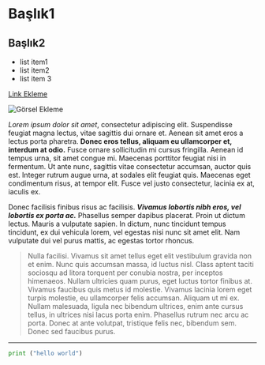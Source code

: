# Başlık1
## Başlık2 

* list item1
* list item2
* list item 3

[Link Ekleme](https://picsum.photos/)

![Görsel Ekleme](https://picsum.photos/)

*Lorem ipsum dolor sit amet*, consectetur adipiscing elit. Suspendisse feugiat magna lectus, vitae sagittis dui ornare et. Aenean sit amet eros a lectus porta pharetra. **Donec eros tellus, aliquam eu ullamcorper et, interdum at odio.** Fusce ornare sollicitudin mi cursus fringilla. Aenean id tempus urna, sit amet congue mi. Maecenas porttitor feugiat nisi in fermentum. Ut ante nunc, sagittis vitae consectetur accumsan, auctor quis est. Integer rutrum augue urna, at sodales elit feugiat quis. Maecenas eget condimentum risus, at tempor elit. Fusce vel justo consectetur, lacinia ex at, iaculis ex.

Donec facilisis finibus risus ac facilisis. ***Vivamus lobortis nibh eros, vel lobortis ex porta ac.*** Phasellus semper dapibus placerat. Proin ut dictum lectus. Mauris a vulputate sapien. In dictum, nunc tincidunt tempus tincidunt, ex dui vehicula lorem, vel egestas nisi nunc sit amet elit. Nam vulputate dui vel purus mattis, ac egestas tortor rhoncus.

> Nulla facilisi. Vivamus sit amet tellus eget elit vestibulum gravida non et enim. Nunc quis accumsan massa, id luctus nisl. Class aptent taciti sociosqu ad litora torquent per conubia nostra, per inceptos himenaeos. Nullam ultricies quam purus, eget luctus tortor finibus at. Vivamus faucibus quis metus id molestie. Vivamus lacinia lorem eget turpis molestie, eu ullamcorper felis accumsan. Aliquam ut mi ex. Nullam malesuada, ligula nec bibendum ultrices, enim ante cursus tellus, in ultrices nisi lacus porta enim. Phasellus rutrum nec arcu ac porta. Donec at ante volutpat, tristique felis nec, bibendum sem. Donec sed faucibus purus.

******

```python
print ("hello world")
```
